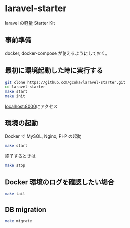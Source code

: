 # laravel-starter

laravel の軽量 Starter Kit

## 事前準備

docker, docker-compose が使えるようにしておく。

## 最初に環境起動した時に実行する

```sh
git clone https://github.com/gcoka/laravel-starter.git
cd laravel-starter
make start
make init
```

<localhost:8000>にアクセス

## 環境の起動

Docker で MySQL, Nginx, PHP の起動

```sh
make start
```

終了するときは

```sh
make stop
```

## Docker 環境のログを確認したい場合

```sh
make tail
```

## DB migration

```sh
make migrate
```
